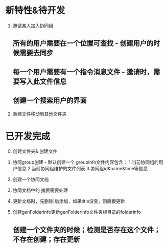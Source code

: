 <!--
 * @Author: your name
 * @Date: 2019-10-12 17:30:56
 * @LastEditTime: 2019-11-19 09:13:22
 * @LastEditors: Please set LastEditors
 * @Description: In User Settings Edit
 * @FilePath: /rebuild_flutter/README.md
 -->

# 新特性&待开发

1. 邀请某人加入协同组
   ## 所有的用户需要在一个位置可查找 - 创建用户的时候需要去同步
   ## 每一个用户需要有一个指令消息文件 - 邀请时，需要写入此文件信息
   ## 创建一个搜索用户的界面

2. 新建文件移动到其他文件夹

# 已开发完成

0. 创建文件夹& 创建文件

1. 协同group创建 - 默认创建一个  groupinfo文件内容包含： 1.当前协同组的用户信息 2.当前协同组维护的文件列表 3.协同组id&name&time等信息

2. 创建一个协同文档

3. 协同文档中的 摘要需要处理

4. 更新文档时，先删除|后添加，如果title没变，则直接更新

5. 创建genFolderinfo更新genFolderinfo文件夹根目录的folderinfo
   ## 创建一个文件夹的时候；检测是否存在这个文件；不存在创建；存在更新
